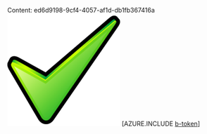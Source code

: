 Content: ed6d9198-9cf4-4057-af1d-db1fb367416a![image](5dc7db0a-fba0-4e50-a3c0-a4d0e281ef92.png)
[AZURE.INCLUDE [b-token](91efdc05-4013-49c0-b454-6eab326bf175.md)]

